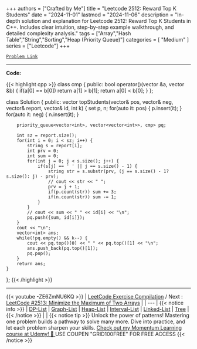 
+++
authors = ["Crafted by Me"]
title = "Leetcode 2512: Reward Top K Students"
date = "2024-11-01"
lastmod = "2024-11-06"
description = "In-depth solution and explanation for Leetcode 2512: Reward Top K Students in C++. Includes clear intuition, step-by-step example walkthrough, and detailed complexity analysis."
tags = ["Array","Hash Table","String","Sorting","Heap (Priority Queue)"]
categories = [
    "Medium"
]
series = ["Leetcode"]
+++



[`Problem Link`](https://leetcode.com/problems/reward-top-k-students/description/)

---

**Code:**

{{< highlight cpp >}}
class cmp {
    public:
    bool operator()(vector<int> &a, vector<int> &b) {
        if(a[0] == b[0]) return a[1] > b[1];
        return a[0] < b[0];
    }
};

class Solution {
public:
    vector<int> topStudents(vector<string>& pos, vector<string>& neg, vector<string>& report, vector<int>& id, int k) {
        set<string> p, n;
        for(auto it: pos) {
            p.insert(it);
        }
        for(auto it: neg) {
            n.insert(it);
        }
        
        priority_queue<vector<int>, vector<vector<int>>, cmp> pq;
        
        int sz = report.size();
        for(int i = 0; i < sz; i++) {
            string s = report[i];
            int prv = 0;
            int sum = 0;
            for(int j = 0; j < s.size(); j++) {
                if(s[j] == ' ' || j == s.size() - 1) {
                    string str = s.substr(prv, (j == s.size() - 1? s.size(): j) - prv);
                    // cout << str << " ";
                    prv = j + 1;
                    if(p.count(str)) sum += 3;
                    if(n.count(str)) sum -= 1;
                }
            }
            // cout << sum << " " << id[i] << "\n";
            pq.push({sum, id[i]});
        }
        cout << "\n";
        vector<int> ans;
        while(!pq.empty() && k--) {
            cout << pq.top()[0] << " " << pq.top()[1] << "\n";
            ans.push_back(pq.top()[1]);
            pq.pop();
        }
        return ans;
    }
};
{{< /highlight >}}


---
{{< youtube -ZE6ZmNU6KQ >}}
| [LeetCode Exercise Compilation](https://grid47.xyz/leetcode/) / Next : [LeetCode #2513: Minimize the Maximum of Two Arrays](https://grid47.xyz/posts/leetcode_2513) |
| --- |
{{< notice info >}}
| [DP-List](https://grid47.xyz/lists/dp/) | [Graph-List](https://grid47.xyz/lists/graph/) | [Heap-List](https://grid47.xyz/lists/heap/) | [Interval-List](https://grid47.xyz/lists/interval/) | [Linked-List](https://grid47.xyz/lists/ll/) | [Tree](https://grid47.xyz/lists/tree/) |
{{< /notice >}}
| |
{{< notice tip >}}
Unlock the power of patterns! Mastering one problem builds a pathway to solve many more. Dive into practice, and let each problem sharpen your skills. [Check out my Momentum Learning course at Udemy! 🚀 ](https://www.udemy.com/course/algorithms-and-data-structures-in-cpp/)
USE COUPEN "GRID100FREE" FOR FREE ACCESS
{{< /notice >}}

